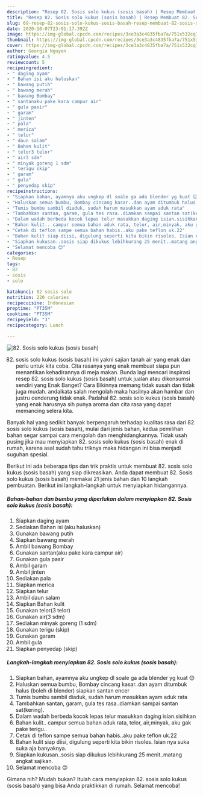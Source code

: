 ```yaml
---
description: "Resep 82. Sosis solo kukus (sosis basah) | Resep Membuat 82. Sosis solo kukus (sosis basah) Yang Sempurna"
title: "Resep 82. Sosis solo kukus (sosis basah) | Resep Membuat 82. Sosis solo kukus (sosis basah) Yang Sempurna"
slug: 69-resep-82-sosis-solo-kukus-sosis-basah-resep-membuat-82-sosis-solo-kukus-sosis-basah-yang-sempurna
date: 2020-10-07T23:01:17.392Z
image: https://img-global.cpcdn.com/recipes/3ce3a3c4835fba7a/751x532cq70/82-sosis-solo-kukus-sosis-basah-foto-resep-utama.jpg
thumbnail: https://img-global.cpcdn.com/recipes/3ce3a3c4835fba7a/751x532cq70/82-sosis-solo-kukus-sosis-basah-foto-resep-utama.jpg
cover: https://img-global.cpcdn.com/recipes/3ce3a3c4835fba7a/751x532cq70/82-sosis-solo-kukus-sosis-basah-foto-resep-utama.jpg
author: Georgia Nguyen
ratingvalue: 4.5
reviewcount: 5
recipeingredient:
- " daging ayam"
- " Bahan isi aku haluskan"
- " bawang putih"
- " bawang merah"
- " bawang Bombay"
- " santanaku pake kara campur air"
- " gula pasir"
- " garam"
- " jinten"
- " pala"
- " merica"
- " telur"
- " daun salam"
- " Bahan kulit"
- " telor3 telor"
- " air3 sdm"
- " minyak goreng 1 sdm"
- " terigu skip"
- " garam"
- " gula"
- " penyedap skip"
recipeinstructions:
- "Siapkan bahan, ayamnya aku ungkep dl soale ga ada blender yg kuat 😊"
- "Haluskan semua bumbu, Bombay cincang kasar..dan ayam ditumbuk halus (boleh di blender) siapkan santan encer"
- "Tumis bumbu sambil diaduk, sudah harum masukkan ayam aduk rata"
- "Tambahkan santan, garam, gula tes rasa..diamkan sampai santan sat(kering)."
- "Dalam wadah berbeda kocok lepas telur masukkan daging isian.sisihkan"
- "Bahan kulit.. campur semua bahan aduk rata, telor, air,minyak, aku gak pake terigu.."
- "Cetak di teflon sampe semua bahan habis..aku pake teflon uk.22"
- "Bahan kulit siap diisi, digulung seperti kita bikin risoles. Isian nya suka suka aja banyaknya."
- "Siapkan kukusan..sosis siap dikukus lebihkurang 25 menit..matang angkat sajikan."
- "Selamat mencoba 😍"
categories:
- Resep
tags:
- 82
- sosis
- solo

katakunci: 82 sosis solo 
nutrition: 220 calories
recipecuisine: Indonesian
preptime: "PT35M"
cooktime: "PT35M"
recipeyield: "3"
recipecategory: Lunch

---
```



![82. Sosis solo kukus (sosis basah)](https://img-global.cpcdn.com/recipes/3ce3a3c4835fba7a/751x532cq70/82-sosis-solo-kukus-sosis-basah-foto-resep-utama.jpg)


82. sosis solo kukus (sosis basah) ini yakni sajian tanah air yang enak dan perlu untuk kita coba. Cita rasanya yang enak membuat siapa pun menantikan kehadirannya di meja makan.
Bunda lagi mencari inspirasi resep 82. sosis solo kukus (sosis basah) untuk jualan atau dikonsumsi sendiri yang Enak Banget? Cara Bikinnya memang tidak susah dan tidak juga mudah. andaikata salah mengolah maka hasilnya akan hambar dan justru cenderung tidak enak. Padahal 82. sosis solo kukus (sosis basah) yang enak harusnya sih punya aroma dan cita rasa yang dapat memancing selera kita.



Banyak hal yang sedikit banyak berpengaruh terhadap kualitas rasa dari 82. sosis solo kukus (sosis basah), mulai dari jenis bahan, kedua pemilihan bahan segar sampai cara mengolah dan menghidangkannya. Tidak usah pusing jika mau menyiapkan 82. sosis solo kukus (sosis basah) enak di rumah, karena asal sudah tahu triknya maka hidangan ini bisa menjadi suguhan spesial.


Berikut ini ada beberapa tips dan trik praktis untuk membuat 82. sosis solo kukus (sosis basah) yang siap dikreasikan. Anda dapat membuat 82. Sosis solo kukus (sosis basah) memakai 21 jenis bahan dan 10 langkah pembuatan. Berikut ini langkah-langkah untuk menyiapkan hidangannya.

<!--inarticleads1-->

##### Bahan-bahan dan bumbu yang diperlukan dalam menyiapkan 82. Sosis solo kukus (sosis basah):

1. Siapkan  daging ayam
1. Sediakan  Bahan isi (aku haluskan)
1. Gunakan  bawang putih
1. Siapkan  bawang merah
1. Ambil  bawang Bombay
1. Gunakan  santan(aku pake kara campur air)
1. Gunakan  gula pasir
1. Ambil  garam
1. Ambil  jinten
1. Sediakan  pala
1. Siapkan  merica
1. Siapkan  telur
1. Ambil  daun salam
1. Siapkan  Bahan kulit
1. Gunakan  telor(3 telor)
1. Gunakan  air(3 sdm)
1. Sediakan  minyak goreng (1 sdm)
1. Gunakan  terigu (skip)
1. Gunakan  garam
1. Ambil  gula
1. Siapkan  penyedap (skip)




<!--inarticleads2-->

##### Langkah-langkah menyiapkan 82. Sosis solo kukus (sosis basah):

1. Siapkan bahan, ayamnya aku ungkep dl soale ga ada blender yg kuat 😊
1. Haluskan semua bumbu, Bombay cincang kasar..dan ayam ditumbuk halus (boleh di blender) siapkan santan encer
1. Tumis bumbu sambil diaduk, sudah harum masukkan ayam aduk rata
1. Tambahkan santan, garam, gula tes rasa..diamkan sampai santan sat(kering).
1. Dalam wadah berbeda kocok lepas telur masukkan daging isian.sisihkan
1. Bahan kulit.. campur semua bahan aduk rata, telor, air,minyak, aku gak pake terigu..
1. Cetak di teflon sampe semua bahan habis..aku pake teflon uk.22
1. Bahan kulit siap diisi, digulung seperti kita bikin risoles. Isian nya suka suka aja banyaknya.
1. Siapkan kukusan..sosis siap dikukus lebihkurang 25 menit..matang angkat sajikan.
1. Selamat mencoba 😍




Gimana nih? Mudah bukan? Itulah cara menyiapkan 82. sosis solo kukus (sosis basah) yang bisa Anda praktikkan di rumah. Selamat mencoba!
